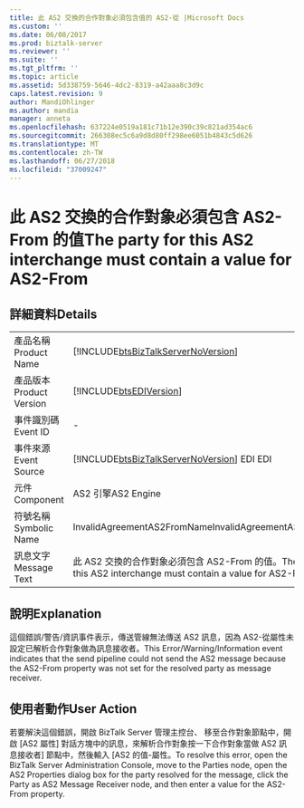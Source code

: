 ```yaml
---
title: 此 AS2 交換的合作對象必須包含值的 AS2-從 |Microsoft Docs
ms.custom: ''
ms.date: 06/08/2017
ms.prod: biztalk-server
ms.reviewer: ''
ms.suite: ''
ms.tgt_pltfrm: ''
ms.topic: article
ms.assetid: 5d338759-5646-4dc2-8319-a42aaa8c3d9c
caps.latest.revision: 9
author: MandiOhlinger
ms.author: mandia
manager: anneta
ms.openlocfilehash: 637224e0519a181c71b12e390c39c821ad354ac6
ms.sourcegitcommit: 266308ec5c6a9d8d80ff298ee6051b4843c5d626
ms.translationtype: MT
ms.contentlocale: zh-TW
ms.lasthandoff: 06/27/2018
ms.locfileid: "37009247"
---
```

# <a name="the-party-for-this-as2-interchange-must-contain-a-value-for-as2-from"></a><span data-ttu-id="27337-102">此 AS2 交換的合作對象必須包含 AS2-From 的值</span><span class="sxs-lookup"><span data-stu-id="27337-102">The party for this AS2 interchange must contain a value for AS2-From</span></span>
## <a name="details"></a><span data-ttu-id="27337-103">詳細資料</span><span class="sxs-lookup"><span data-stu-id="27337-103">Details</span></span>  
  
|                 |                                                                                        |
|-----------------|----------------------------------------------------------------------------------------|
|  <span data-ttu-id="27337-104">產品名稱</span><span class="sxs-lookup"><span data-stu-id="27337-104">Product Name</span></span>   |   [!INCLUDE[btsBizTalkServerNoVersion](../includes/btsbiztalkservernoversion-md.md)]   |
| <span data-ttu-id="27337-105">產品版本</span><span class="sxs-lookup"><span data-stu-id="27337-105">Product Version</span></span> |               [!INCLUDE[btsEDIVersion](../includes/btsediversion-md.md)]               |
|    <span data-ttu-id="27337-106">事件識別碼</span><span class="sxs-lookup"><span data-stu-id="27337-106">Event ID</span></span>     |                                           -                                            |
|  <span data-ttu-id="27337-107">事件來源</span><span class="sxs-lookup"><span data-stu-id="27337-107">Event Source</span></span>   | [!INCLUDE[btsBizTalkServerNoVersion](../includes/btsbiztalkservernoversion-md.md)]<span data-ttu-id="27337-108"> EDI</span><span class="sxs-lookup"><span data-stu-id="27337-108"> EDI</span></span> |
|    <span data-ttu-id="27337-109">元件</span><span class="sxs-lookup"><span data-stu-id="27337-109">Component</span></span>    |                                       <span data-ttu-id="27337-110">AS2 引擎</span><span class="sxs-lookup"><span data-stu-id="27337-110">AS2 Engine</span></span>                                       |
|  <span data-ttu-id="27337-111">符號名稱</span><span class="sxs-lookup"><span data-stu-id="27337-111">Symbolic Name</span></span>  |                              <span data-ttu-id="27337-112">InvalidAgreementAS2FromName</span><span class="sxs-lookup"><span data-stu-id="27337-112">InvalidAgreementAS2FromName</span></span>                               |
|  <span data-ttu-id="27337-113">訊息文字</span><span class="sxs-lookup"><span data-stu-id="27337-113">Message Text</span></span>   |         <span data-ttu-id="27337-114">此 AS2 交換的合作對象必須包含 AS2-From 的值。</span><span class="sxs-lookup"><span data-stu-id="27337-114">The party for this AS2 interchange must contain a value for AS2-From.</span></span>          |
  
## <a name="explanation"></a><span data-ttu-id="27337-115">說明</span><span class="sxs-lookup"><span data-stu-id="27337-115">Explanation</span></span>  
 <span data-ttu-id="27337-116">這個錯誤/警告/資訊事件表示，傳送管線無法傳送 AS2 訊息，因為 AS2-從屬性未設定已解析合作對象做為訊息接收者。</span><span class="sxs-lookup"><span data-stu-id="27337-116">This Error/Warning/Information event indicates that the send pipeline could not send the AS2 message because the AS2-From property was not set for the resolved party as message receiver.</span></span>  
  
## <a name="user-action"></a><span data-ttu-id="27337-117">使用者動作</span><span class="sxs-lookup"><span data-stu-id="27337-117">User Action</span></span>  
 <span data-ttu-id="27337-118">若要解決這個錯誤，開啟 BizTalk Server 管理主控台、 移至合作對象節點中，開啟 [AS2 屬性] 對話方塊中的訊息，來解析合作對象按一下合作對象當做 AS2 訊息接收者] 節點中，然後輸入 [AS2 的值-屬性。</span><span class="sxs-lookup"><span data-stu-id="27337-118">To resolve this error, open the BizTalk Server Administration Console, move to the Parties node, open the AS2 Properties dialog box for the party resolved for the message, click the Party as AS2 Message Receiver node, and then enter a value for the AS2-From property.</span></span>